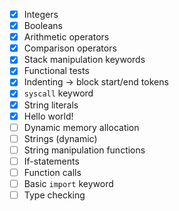 - [x] Integers
- [x] Booleans
- [x] Arithmetic operators
- [x] Comparison operators
- [x] Stack manipulation keywords
- [x] Functional tests
- [x] Indenting -> block start/end tokens
- [x] `syscall` keyword
- [x] String literals
- [x] Hello world!
- [ ] Dynamic memory allocation
- [ ] Strings (dynamic)
- [ ] String manipulation functions
- [ ] If-statements
- [ ] Function calls
- [ ] Basic `import` keyword
- [ ] Type checking
